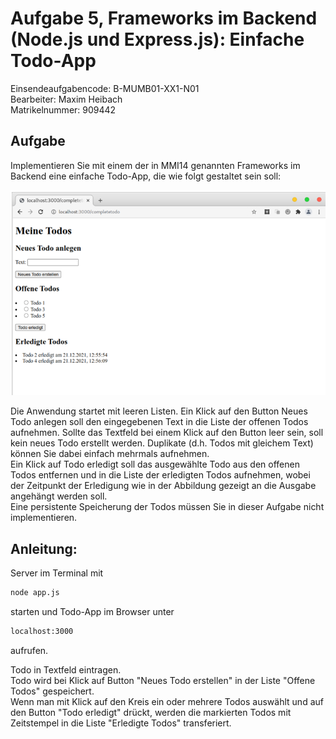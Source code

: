 # Aufgabe 5, Frameworks im Backend (Node.js und Express.js): Einfache Todo-App
Einsendeaufgabencode: B-MUMB01-XX1-N01  
Bearbeiter: Maxim Heibach  
Matrikelnummer: 909442      

## Aufgabe
Implementieren Sie mit einem der in MMI14 genannten Frameworks im Backend eine einfache Todo-App, die wie folgt gestaltet sein soll:

![Aufgabe 5](pictures/task5.png)

Die Anwendung startet mit leeren Listen. Ein Klick auf den Button Neues Todo anlegen soll den eingegebenen Text in die Liste der offenen Todos aufnehmen. Sollte das Textfeld bei einem Klick auf den Button leer sein, soll kein neues Todo erstellt werden. Duplikate (d.h. Todos mit gleichem Text) können Sie dabei einfach mehrmals aufnehmen.  
Ein Klick auf Todo erledigt soll das ausgewählte Todo aus den offenen Todos entfernen und in die Liste der erledigten Todos aufnehmen, wobei der Zeitpunkt der Erledigung wie in der Abbildung gezeigt an die Ausgabe angehängt werden soll.  
Eine persistente Speicherung der Todos müssen Sie in dieser Aufgabe nicht implementieren. 

## Anleitung:
Server im Terminal mit 
```sh
node app.js
```
starten und Todo-App im Browser unter 
```sh
localhost:3000 
```
aufrufen.   
  
Todo in Textfeld eintragen.   
Todo wird bei Klick auf Button "Neues Todo erstellen" in der Liste "Offene Todos" gespeichert.   
Wenn man mit Klick auf den Kreis ein oder mehrere Todos auswählt und auf den Button "Todo erledigt"
drückt, werden die markierten Todos mit Zeitstempel in die Liste "Erledigte Todos" transferiert. 
